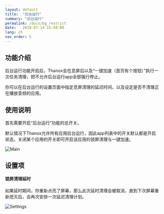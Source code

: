 ```yaml
---
layout: default
title:  "后台运行"
summary: "后台运行"
permalink: /docs/bg_restrict
date:   2018-07-14 15:58:00
lang: zh
nav_order: 5
---
```

<!-- more -->

## 功能介绍
后台运行功能开启后，Thanox会在息屏后以及“一键加速（首页有个按钮）”执行一次任务清理，把不允许后台运行app全部强行停止。

你可以在后台运行的设置页面中指定息屏清理的延迟时间，以及设定是否不清理正在播放音频的应用。

## 使用说明
首先需要开启“后台运行”功能的总开关。

默认情况下Thanox允许所有应用后台运行，因此app列表中的开关默认都是开启状态。关闭某个应用的开关即可开启该应用的锁屏清理与一键加速。


![Main](../assets/images/bg-restrict-1.png)


## 设置项

#### 锁屏清理延时
如果延时期间，你重新点亮了屏幕，那么此次延时清理会被取消，直到下次屏幕重新熄灭后，会再次安排一次延迟清理计划。


![Settings](../assets/images/bg-restrict-settings.png)

